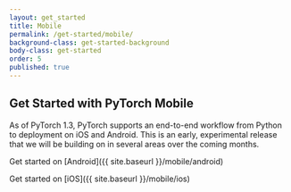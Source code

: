 ```yaml
---
layout: get_started
title: Mobile
permalink: /get-started/mobile/
background-class: get-started-background
body-class: get-started
order: 5
published: true
---
```


## Get Started with PyTorch Mobile

As of PyTorch 1.3, PyTorch supports an end-to-end workflow from Python to deployment on iOS and Android. 
This is an early, experimental release that we will be building on in several areas over the coming months.

Get started on [Android]({{ site.baseurl }}/mobile/android)

Get started on [iOS]({{ site.baseurl }}/mobile/ios)

<script page-id="mobile" src="{{ site.baseurl }}/assets/menu-tab-selection.js"></script>
